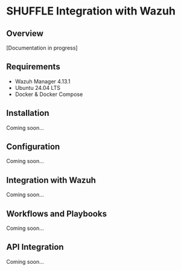 # SHUFFLE Integration with Wazuh

## Overview
[Documentation in progress]

## Requirements
- Wazuh Manager 4.13.1
- Ubuntu 24.04 LTS
- Docker & Docker Compose

## Installation
Coming soon...

## Configuration
Coming soon...

## Integration with Wazuh
Coming soon...

## Workflows and Playbooks
Coming soon...

## API Integration
Coming soon...

